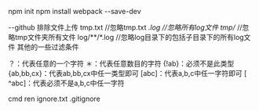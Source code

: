 npm init
npm install webpack --save-dev


--github 排除文件上传
tmp.txt         //忽略tmp.txt
*.log           //忽略所有log文件
tmp/*           //忽略tmp文件夹所有文件
log/**/*.log    //忽略log目录下的包括子目录下的所有log文件
其他的一些过滤条件

？：代表任意的一个字符
＊：代表任意数目的字符
{!ab}：必须不是此类型
{ab,bb,cx}：代表ab,bb,cx中任一类型即可
[abc]：代表a,b,c中任一字符即可
[ ^abc]：代表必须不是a,b,c中任一字符

cmd
ren ignore.txt .gitignore